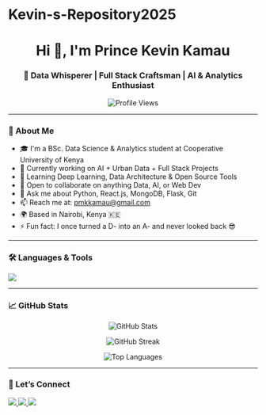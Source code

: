 # Kevin-s-Repository2025
<h1 align="center">Hi 👋, I'm Prince Kevin Kamau</h1>
<h3 align="center">🚀 Data Whisperer | Full Stack Craftsman | AI & Analytics Enthusiast</h3>

<p align="center">
  <img src="https://komarev.com/ghpvc/?username=Kevin-Luiz05&label=Profile%20views&color=0e75b6&style=flat" alt="Profile Views" />
</p>

---

### 🧠 About Me

- 🎓 I'm a BSc. Data Science & Analytics student at Cooperative University of Kenya  
- 🔭 Currently working on AI + Urban Data + Full Stack Projects  
- 🌱 Learning Deep Learning, Data Architecture & Open Source Tools  
- 👯 Open to collaborate on anything Data, AI, or Web Dev  
- 💬 Ask me about Python, React.js, MongoDB, Flask, Git  
- 📫 Reach me at: [pmkkamau@gmail.com](mailto:pmkkamau@gmail.com;)  
- 🌍 Based in Nairobi, Kenya 🇰🇪  
- ⚡ Fun fact: I once turned a D- into an A- and never looked back 😎

---

### 🛠️ Languages & Tools
<p align="left">
  <img src="https://skillicons.dev/icons?i=python,java,javascript,react,nodejs,mongodb,mysql,git,github,vscode,html,css,figma" />
</p>

---

### 📈 GitHub Stats

<p align="center">
  <img src="https://github-readme-stats.vercel.app/api?username=Kevin-Luiz05&show_icons=true&theme=radical" alt="GitHub Stats" />
</p>

<p align="center">
  <img src="https://github-readme-streak-stats.herokuapp.com/?user=Kevin-Luiz05&theme=radical" alt="GitHub Streak" />
</p>

<p align="center">
  <img src="https://github-readme-stats.vercel.app/api/top-langs/?username=Kevin-Luiz05&layout=compact&theme=radical" alt="Top Languages" />
</p>

---

### 🔗 Let’s Connect
<p align="left">
  <a href="https://www.linkedin.com/in/Kevin-Luiz05" target="_blank">
    <img src="https://img.shields.io/badge/-LinkedIn-0077B5?style=flat&logo=linkedin&logoColor=white" />
  </a>
  <a href="mailto:princemash680@gmail.com">
    <img src="https://img.shields.io/badge/-Email-D14836?style=flat&logo=gmail&logoColor=white" />
  </a>
  <a href="https://github.com/PrinceKevinKamau" target="_blank">
    <img src="https://img.shields.io/badge/-GitHub-181717?style=flat&logo=github&logoColor=white" />
  </a>
</p>
